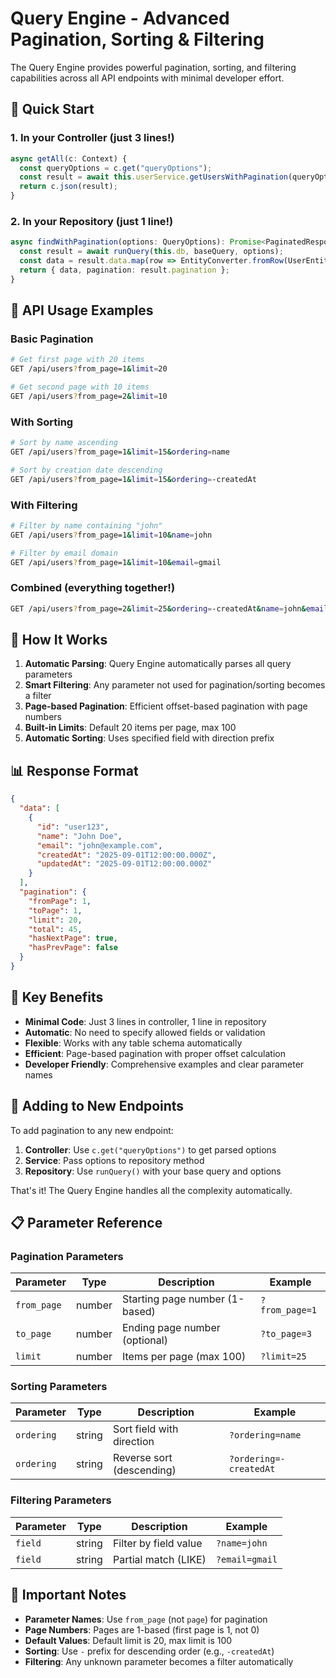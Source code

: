 # Query Engine - Advanced Pagination, Sorting & Filtering

The Query Engine provides powerful pagination, sorting, and filtering capabilities across all API endpoints with minimal developer effort.

## 🚀 Quick Start

### 1. In your Controller (just 3 lines!)

```typescript
async getAll(c: Context) {
  const queryOptions = c.get("queryOptions");
  const result = await this.userService.getUsersWithPagination(queryOptions);
  return c.json(result);
}
```

### 2. In your Repository (just 1 line!)

```typescript
async findWithPagination(options: QueryOptions): Promise<PaginatedResponse<UserEntity>> {
  const result = await runQuery(this.db, baseQuery, options);
  const data = result.data.map(row => EntityConverter.fromRow(UserEntity, row));
  return { data, pagination: result.pagination };
}
```

## 📖 API Usage Examples

### Basic Pagination

```bash
# Get first page with 20 items
GET /api/users?from_page=1&limit=20

# Get second page with 10 items
GET /api/users?from_page=2&limit=10
```

### With Sorting

```bash
# Sort by name ascending
GET /api/users?from_page=1&limit=15&ordering=name

# Sort by creation date descending
GET /api/users?from_page=1&limit=15&ordering=-createdAt
```

### With Filtering

```bash
# Filter by name containing "john"
GET /api/users?from_page=1&limit=10&name=john

# Filter by email domain
GET /api/users?from_page=1&limit=10&email=gmail
```

### Combined (everything together!)

```bash
GET /api/users?from_page=2&limit=25&ordering=-createdAt&name=john&email=gmail
```

## 🔧 How It Works

1. **Automatic Parsing**: Query Engine automatically parses all query parameters
2. **Smart Filtering**: Any parameter not used for pagination/sorting becomes a filter
3. **Page-based Pagination**: Efficient offset-based pagination with page numbers
4. **Built-in Limits**: Default 20 items per page, max 100
5. **Automatic Sorting**: Uses specified field with direction prefix

## 📊 Response Format

```json
{
  "data": [
    {
      "id": "user123",
      "name": "John Doe",
      "email": "john@example.com",
      "createdAt": "2025-09-01T12:00:00.000Z",
      "updatedAt": "2025-09-01T12:00:00.000Z"
    }
  ],
  "pagination": {
    "fromPage": 1,
    "toPage": 1,
    "limit": 20,
    "total": 45,
    "hasNextPage": true,
    "hasPrevPage": false
  }
}
```

## 🎯 Key Benefits

- **Minimal Code**: Just 3 lines in controller, 1 line in repository
- **Automatic**: No need to specify allowed fields or validation
- **Flexible**: Works with any table schema automatically
- **Efficient**: Page-based pagination with proper offset calculation
- **Developer Friendly**: Comprehensive examples and clear parameter names

## 🔄 Adding to New Endpoints

To add pagination to any new endpoint:

1. **Controller**: Use `c.get("queryOptions")` to get parsed options
2. **Service**: Pass options to repository method
3. **Repository**: Use `runQuery()` with your base query and options

That's it! The Query Engine handles all the complexity automatically.

## 📋 Parameter Reference

### Pagination Parameters

| Parameter | Type | Description | Example |
|-----------|------|-------------|---------|
| `from_page` | number | Starting page number (1-based) | `?from_page=1` |
| `to_page` | number | Ending page number (optional) | `?to_page=3` |
| `limit` | number | Items per page (max 100) | `?limit=25` |

### Sorting Parameters

| Parameter | Type | Description | Example |
|-----------|------|-------------|---------|
| `ordering` | string | Sort field with direction | `?ordering=name` |
| `ordering` | string | Reverse sort (descending) | `?ordering=-createdAt` |

### Filtering Parameters

| Parameter | Type | Description | Example |
|-----------|------|-------------|---------|
| `field` | string | Filter by field value | `?name=john` |
| `field` | string | Partial match (LIKE) | `?email=gmail` |

## 🚨 Important Notes

- **Parameter Names**: Use `from_page` (not `page`) for pagination
- **Page Numbers**: Pages are 1-based (first page is 1, not 0)
- **Default Values**: Default limit is 20, max limit is 100
- **Sorting**: Use `-` prefix for descending order (e.g., `-createdAt`)
- **Filtering**: Any unknown parameter becomes a filter automatically
